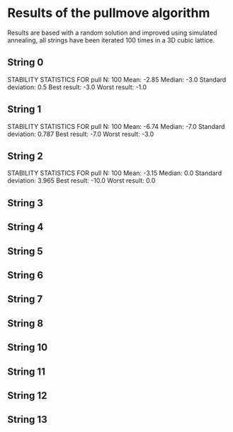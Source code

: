 # Results of the pullmove algorithm
Results are based with a random solution and improved using simulated annealing, all strings have been iterated 100 times in a 3D cubic lattice.

## String 0
STABILITY STATISTICS FOR pull
N: 100
Mean: -2.85
Median: -3.0
Standard deviation: 0.5
Best result: -3.0
Worst result: -1.0

## String 1
STABILITY STATISTICS FOR pull
N: 100
Mean: -6.74
Median: -7.0
Standard deviation: 0.787
Best result: -7.0
Worst result: -3.0

## String 2
STABILITY STATISTICS FOR pull
N: 100
Mean: -3.15
Median: 0.0
Standard deviation: 3.965
Best result: -10.0
Worst result: 0.0

## String 3


## String 4


## String 5


## String 6


## String 7


## String 8


## String 10


## String 11


## String 12


## String 13
